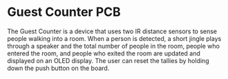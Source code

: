# Guest Counter PCB

The Guest Counter is a device that uses two IR distance sensors to sense people walking into a room. When a person is detected, a short jingle plays through a speaker and the total number of people in the room, people who entered the room, and people who exited the room are updated and displayed on an OLED display. The user can reset the tallies by holding down the push button on the board.